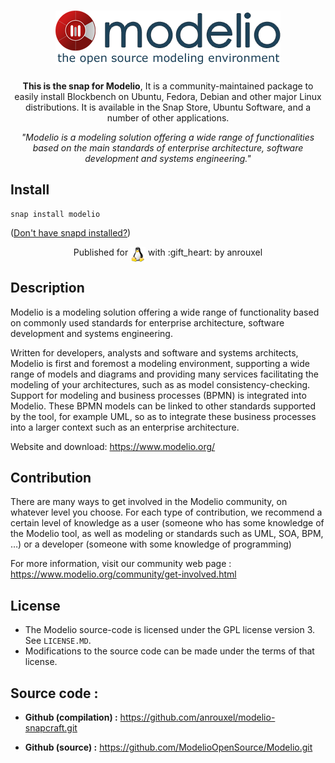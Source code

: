 <h1 align="center">
  <img src="img/logo-modelio-v4.png" alt="[Modelio]">
  <br />
</h1>

<p align="center"><b>This is the snap for Modelio</b>, It is a community-maintained package to easily install Blockbench on Ubuntu, Fedora, Debian and other major Linux distributions. It is available in the Snap Store, Ubuntu Software, and a number of other applications.</p>

<p align="center"><i>"Modelio is a modeling solution offering a wide range of functionalities based on the main standards of enterprise architecture, software development and systems engineering."</i></p>

## Install

```shell
snap install modelio
```

([Don't have snapd installed?](https://snapcraft.io/docs/core/install))

<p align="center">Published for <img src="https://raw.githubusercontent.com/anythingcodes/slack-emoji-for-techies/gh-pages/emoji/tux.png" align="top" width="24" /> with :gift_heart: by anrouxel</p>

## Description

Modelio is a modeling solution offering a wide range of functionality based on commonly used standards for enterprise architecture, software development and systems engineering.

Written for developers, analysts and software and systems architects, Modelio is first and foremost a modeling environment, supporting a wide range of models and diagrams and providing many services facilitating the modeling of your architectures, such as as model consistency-checking. Support for modeling and business processes (BPMN) is integrated into Modelio. These BPMN models can be linked to other standards supported by the tool, for example UML, so as to integrate these business processes into a larger context such as an enterprise architecture.

Website and download: https://www.modelio.org/


## Contribution

There are many ways to get involved in the Modelio community, on whatever level you choose. For each type of contribution, we recommend a certain level of knowledge as a user (someone who has some knowledge of the Modelio tool, as well as modeling or standards such as UML, SOA, BPM, …​) or a developer (someone with some knowledge of programming)

For more information, visit our community web page : https://www.modelio.org/community/get-involved.html


## License

* The Modelio source-code is licensed under the GPL license version 3. See `LICENSE.MD`.
* Modifications to the source code can be made under the terms of that license.

## Source code :

* **Github (compilation) :** https://github.com/anrouxel/modelio-snapcraft.git

* **Github (source) :** https://github.com/ModelioOpenSource/Modelio.git
